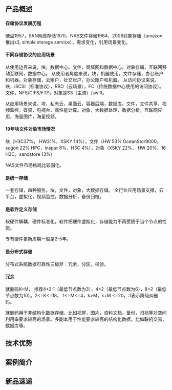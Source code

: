 ## 产品概述
#### 存储协议发展历程
硬盘1957，SAN网络存储1970，NAS文件存储1984，2006对象存储（amazon推出s3, simple storage service），需求变化，引用场景变化。

#### 不同存储协议的应用场景
从使用边界来说，块，数据中心。文件，局域网和数据中心。对象存储，互联网移动互联网，数据中心。
从使用者角度来说，块，机器使用。文件存储，办公账户和机器。对象存储，云账户，社交账户，办公账户和机器。
从访问协议来说，块，iSCSI（标准协议），RBD（云场景），FC（传统数据中心使用的访问协议）。文件，NFS/CIFS/FTP，对象是S3（主流）/swift。

从应用场景来说，块，私有云，桌面云，容器后端，数据库。文件，文件共享，视频监控，媒资，电视台，高性能计算。对象，大数据处理，数据分析，互联网应用，海量图片，海量视频。

#### 19年块文件对象市场情况
块（H3C37%， HW31%，XSKY 14%），文件（HW 53% OceanStor9000，sugon 22% HPC，inspur 8%，H3C 4%），对象（XSKY 22%， HW 20%，16 H3C，sandstore 13%）

NAS文件市场格局比较固化。

#### 是统一存储
一套存储，四种服务。块，文件，对象，大数据存储。
全行业应用场景支撑，云平台，虚拟化，视频监控，数据分析，备份归档。

#### 是软件定义存储
软硬件解耦，硬件标准化，软件把硬件虚拟化，存储能力不再受限于当个节点的性能。

专有硬件更新周期一般是2-5年。

#### 是分布式存储
分布式系统数据可靠性三板斧：冗余，分区，校验。

#### 冗余
就删码K+M， 推荐4+2:1（最低节点数为3），4+2（最低节点数为6），8+2（最低节点数为10）。2<=K<=18， 1<=M<=4，k>M，k+M <=20。:1表示降级纠删码。

就删码用于非结构化数据存储，比如视屏，图片，资料文档，备份，归档等对空间利用率要求较高的场景。多副本用于性能要求较高的结构化数据，比如联机交易，数据库等。


## 技术优势

## 案例简介

## 新品速递
